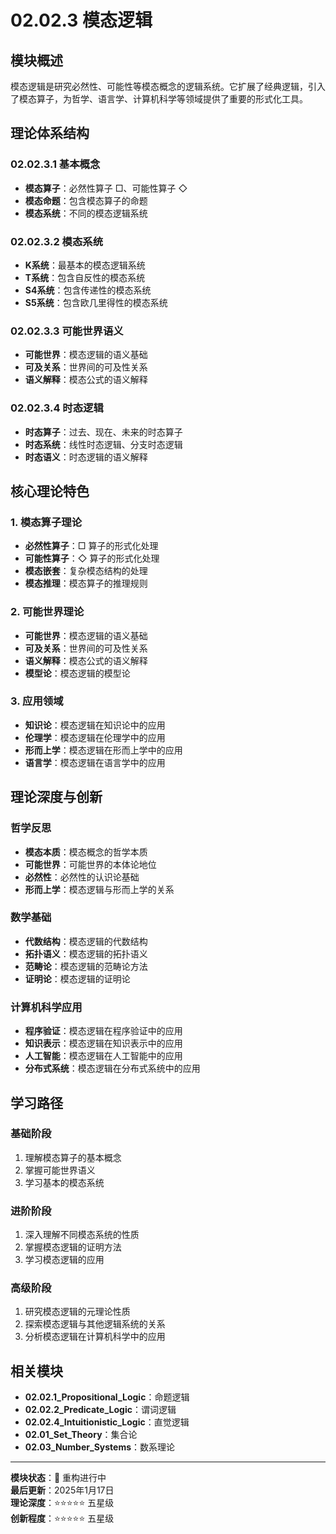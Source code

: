 # 02.02.3 模态逻辑

## 模块概述

模态逻辑是研究必然性、可能性等模态概念的逻辑系统。它扩展了经典逻辑，引入了模态算子，为哲学、语言学、计算机科学等领域提供了重要的形式化工具。

## 理论体系结构

### 02.02.3.1 基本概念

- **模态算子**：必然性算子 $\Box$、可能性算子 $\Diamond$
- **模态命题**：包含模态算子的命题
- **模态系统**：不同的模态逻辑系统

### 02.02.3.2 模态系统

- **K系统**：最基本的模态逻辑系统
- **T系统**：包含自反性的模态系统
- **S4系统**：包含传递性的模态系统
- **S5系统**：包含欧几里得性的模态系统

### 02.02.3.3 可能世界语义

- **可能世界**：模态逻辑的语义基础
- **可及关系**：世界间的可及性关系
- **语义解释**：模态公式的语义解释

### 02.02.3.4 时态逻辑

- **时态算子**：过去、现在、未来的时态算子
- **时态系统**：线性时态逻辑、分支时态逻辑
- **时态语义**：时态逻辑的语义解释

## 核心理论特色

### 1. 模态算子理论

- **必然性算子**：$\Box$ 算子的形式化处理
- **可能性算子**：$\Diamond$ 算子的形式化处理
- **模态嵌套**：复杂模态结构的处理
- **模态推理**：模态算子的推理规则

### 2. 可能世界理论

- **可能世界**：模态逻辑的语义基础
- **可及关系**：世界间的可及性关系
- **语义解释**：模态公式的语义解释
- **模型论**：模态逻辑的模型论

### 3. 应用领域

- **知识论**：模态逻辑在知识论中的应用
- **伦理学**：模态逻辑在伦理学中的应用
- **形而上学**：模态逻辑在形而上学中的应用
- **语言学**：模态逻辑在语言学中的应用

## 理论深度与创新

### 哲学反思

- **模态本质**：模态概念的哲学本质
- **可能世界**：可能世界的本体论地位
- **必然性**：必然性的认识论基础
- **形而上学**：模态逻辑与形而上学的关系

### 数学基础

- **代数结构**：模态逻辑的代数结构
- **拓扑语义**：模态逻辑的拓扑语义
- **范畴论**：模态逻辑的范畴论方法
- **证明论**：模态逻辑的证明论

### 计算机科学应用

- **程序验证**：模态逻辑在程序验证中的应用
- **知识表示**：模态逻辑在知识表示中的应用
- **人工智能**：模态逻辑在人工智能中的应用
- **分布式系统**：模态逻辑在分布式系统中的应用

## 学习路径

### 基础阶段

1. 理解模态算子的基本概念
2. 掌握可能世界语义
3. 学习基本的模态系统

### 进阶阶段

1. 深入理解不同模态系统的性质
2. 掌握模态逻辑的证明方法
3. 学习模态逻辑的应用

### 高级阶段

1. 研究模态逻辑的元理论性质
2. 探索模态逻辑与其他逻辑系统的关系
3. 分析模态逻辑在计算机科学中的应用

## 相关模块

- **02.02.1_Propositional_Logic**：命题逻辑
- **02.02.2_Predicate_Logic**：谓词逻辑
- **02.02.4_Intuitionistic_Logic**：直觉逻辑
- **02.01_Set_Theory**：集合论
- **02.03_Number_Systems**：数系理论

---

**模块状态**：🚧 重构进行中  
**最后更新**：2025年1月17日  
**理论深度**：⭐⭐⭐⭐⭐ 五星级  
**创新程度**：⭐⭐⭐⭐⭐ 五星级
